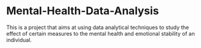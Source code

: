 # Mental-Health-Data-Analysis

This is a project that aims at using data analytical techniques to study the effect of certain measures to the mental health and emotional stability of an individual.  
